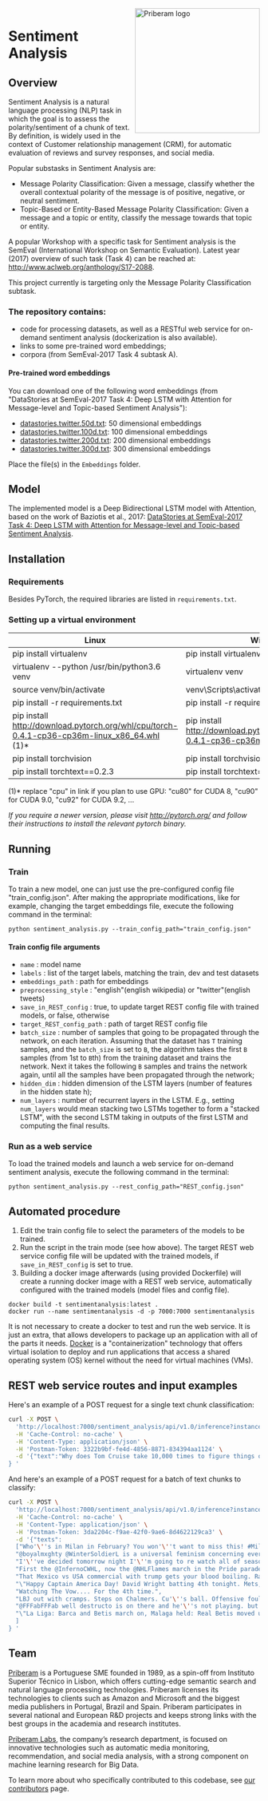 <img alt="Priberam logo" src="priberam-650x240.png" width="250" align="right" />

# Sentiment Analysis #

## Overview

Sentiment Analysis is a natural language processing (NLP) task in which the goal is to 
assess the polarity/sentiment of a chunk of text. 
By definition, is widely used in the context of Customer relationship management (CRM), 
for automatic evaluation of reviews and survey responses, and social media.

Popular substasks in Sentiment Analysis are:
* Message Polarity Classification: Given a message, classify whether the 
overall contextual polarity of the message is of positive, negative, or neutral sentiment.
* Topic-Based or Entity-Based Message Polarity Classification: Given a message and a topic or entity, 
classify the message towards that topic or entity.

A popular Workshop with a specific task for Sentiment analysis is the SemEval (International Workshop on Semantic Evaluation). 
Latest year (2017) overview of such task (Task 4) can be reached at: http://www.aclweb.org/anthology/S17-2088.

This project currently is targeting only the Message Polarity Classification subtask.

### The repository contains: 
* code for processing datasets, as well as a RESTful web service for on-demand sentiment analysis (dockerization is also available).
* links to some pre-trained word embeddings;
* corpora (from SemEval-2017 Task 4 subtask A).

#### Pre-trained word embeddings 
You can download one of the following word embeddings  (from "DataStories at SemEval-2017 Task 4: Deep LSTM with Attention for Message-level and Topic-based Sentiment Analysis"): 
- [datastories.twitter.50d.txt](https://mega.nz/#!zsQXmZYI!M_y65hkHdY88iC3I8Yeo7N9IRBI4D9mrpz016fqiXwQ): 50 dimensional embeddings
- [datastories.twitter.100d.txt](https://mega.nz/#!OsYTjIrQ!gLp6YLa0A3ncXjaUffbgL2RtUI74bvSkUKpflAS0OyQ): 100 dimensional embeddings
- [datastories.twitter.200d.txt](https://mega.nz/#!W5BXBISB!Vu19nme_shT3RjVL4Pplu8PuyaRH5M5WaNwTYK4Rxes): 200 dimensional embeddings
- [datastories.twitter.300d.txt](https://mega.nz/#!u4hFAJpK!UeZ5ERYod-SwrekW-qsPSsl-GYwLFQkh06lPTR7K93I): 300 dimensional embeddings

Place the file(s) in the `Embeddings` folder.

## Model
The implemented model is a Deep Bidirectional LSTM model with Attention, based on the work of Baziotis et al., 2017: 
[DataStories at SemEval-2017 Task 4: Deep LSTM with Attention for Message-level and Topic-based Sentiment Analysis](http://aclweb.org/anthology/S17-2126).

## Installation

### Requirements
Besides PyTorch, the required libraries are listed in `requirements.txt`.

### Setting up a virtual environment
Linux  | Windows
------------- | -------------
pip install virtualenv  | pip install virtualenv
virtualenv --python /usr/bin/python3.6 venv	  | virtualenv venv
source venv/bin/activate  | venv\Scripts\activate.bat
pip install -r requirements.txt  | pip install -r requirements.txt 
pip install http://download.pytorch.org/whl/cpu/torch-0.4.1-cp36-cp36m-linux_x86_64.whl (1)* | pip install http://download.pytorch.org/whl/cpu/torch-0.4.1-cp36-cp36m-win_amd64.whl (1)*
pip install torchvision  | pip install torchvision
pip install torchtext==0.2.3  | pip install torchtext==0.2.3 

(1)* replace "cpu" in link if you plan to use GPU: "cu80" for CUDA 8, "cu90" for CUDA 9.0, "cu92" for CUDA 9.2, ...

_If you require a newer version,
please visit http://pytorch.org/ and follow their instructions to install the relevant pytorch binary._


## Running

### Train
To train a new model, one can just use the pre-configured config file "train_config.json".
After making the appropriate modifications, like for example, 
changing the target embeddings file, execute the following command in the terminal:

```
python sentiment_analysis.py --train_config_path="train_config.json"
```
#### Train config file arguments
* `name` : model name
* `labels` : list of the target labels, matching the train, dev and test datasets
* `embeddings_path` : path for embeddings
* `preprocessing_style` : "english"(english wikipedia) or "twitter"(english tweets)
* `save_in_REST_config` : true, to update target REST config file with trained models, or false, otherwise
* `target_REST_config_path` : path of target REST config file
* `batch_size` : number of samples that going to be propagated through the network, on each iteration.
  Assuming that the dataset has `T` training samples, and the `batch_size` is set to `B`, 
  the algorithm takes the first `B` samples (from 1st to `B`th) from the training dataset and trains the network. 
  Next it takes the following `B` samples  and trains the network again, 
  until all the samples have been propagated through the network;
* `hidden_dim` : hidden dimension of the LSTM layers 
(number of features in the hidden state h);     
* `num_layers` : number of recurrent layers in the LSTM. E.g., setting `num_layers`
would mean stacking two LSTMs together to form a "stacked LSTM",
with the second LSTM taking in outputs of the first LSTM and
computing the final results.


### Run as a web service  
To load the trained models and launch a web service for on-demand sentiment analysis, 
execute the following command in the terminal:

```
python sentiment_analysis.py --rest_config_path="REST_config.json"
```


## Automated procedure
1. Edit the train config file to select the parameters of the models to be trained.
2. Run the script in the train mode (see how above). 
The target REST web service config file will be updated with the trained models, if `save_in_REST_config` is set to true. 
3. Building a docker image afterwards (using provided Dockerfile) will create a running docker image with a REST web service, 
automatically configured with the trained models (model files and config file).

```
docker build -t sentimentanalysis:latest .
docker run --name sentimentanalysis -d -p 7000:7000 sentimentanalysis
```

It is not necessary to create a docker to test and run the web service. 
It is just an extra, that allows developers to package up an application 
with all of the parts it needs. 
[Docker](https://www.docker.com/) is a "containerization" technology 
that offers virtual isolation to deploy and run applications 
that access a shared operating system (OS) kernel without the need for virtual machines (VMs).

## REST web service routes and input examples 
Here's an example of a POST request for a single text chunk classification:
```bash
curl -X POST \
  'http://localhost:7000/sentiment_analysis/api/v1.0/inference?instance=EN300Twitter' \
  -H 'Cache-Control: no-cache' \
  -H 'Content-Type: application/json' \
  -H 'Postman-Token: 3322b9bf-fe4d-4856-8871-834394aa1124' \
  -d '{"text":"Why does Tom Cruise take 10,000 times to figure things out in the movie Edge Of Tomorrow, but gets it right 1st time in Mission Impossible?"
} '
```


And here's an example of a POST request for a batch of text chunks to classify:
```bash
curl -X POST \
  'http://localhost:7000/sentiment_analysis/api/v1.0/inference?instance=EN300Twitter' \
  -H 'Cache-Control: no-cache' \
  -H 'Content-Type: application/json' \
  -H 'Postman-Token: 3da2204c-f9ae-42f0-9ae6-8d4622129ca3' \
  -d '{"texts":
  ["Who'\''s in Milan in February? You won'\''t want to miss this! #Milano2016 https://t.co/J41jOrpTEa",
  "@boyalmxghty @WinterSoldierL is a universal feminism concerning everyone, as for taylor swift she may get into that category idk",
  "I'\''ve decided tomorrow night I'\''m going to re watch all of season 5 of teen wolf",
  "First the @InfernoCWHL, now the @NHLFlames march in the Pride parade - this is awesome.",
  "That Mexico vs USA commercial with trump gets your blood boiling. Race war October 10th. Imagine that parking lot. Gaddamnnnnnn VIOLENCE!!!",
  "\"Happy Captain America Day! David Wright batting 4th tonight. Mets, yo.\"",
  "Watching The Vow.... For the 4th time.",
  "LBJ out with cramps. Steps on Chalmers. Cu'\''s ball. Offensive foul. 100-89 Heat ball. 7:57 left in the 4th.",
  "@FFFabFFFab well destructo is on there and he'\''s not playing. but lineup and hours are released tomorrow.",
  "\"La Liga: Barca and Betis march on, Malaga held: Real Betis moved up to fourth in the table ... http://t.co/mdYFE4km http://t.co/iDWtFSZF\""
  ]
} '
```



## Team
[Priberam](http://priberam.com) is a Portuguese SME founded in 1989, as a spin-off from Instituto Superior
Técnico in Lisbon, which offers cutting-edge semantic search and natural language
processing technologies. 
Priberam licenses its technologies to clients such as Amazon and
Microsoft and the biggest media publishers in Portugal, Brazil and Spain.
Priberam participates in several national and European R&D projects and keeps strong
links with the best groups in the academia and research institutes. 

[Priberam Labs](http://labs.priberam.com), the company’s research department, is focused
on innovative technologies such as automatic media monitoring, recommendation, and
social media analysis, with a strong component on machine learning research for Big
Data. 

To learn more about who specifically contributed to this codebase, 
see [our contributors](https://github.com/priberam/SentimentAnalysis/graphs/contributors) page.
